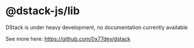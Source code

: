 # @dstack-js/lib

DStack is under heavy development, no documentation currently available

See more here: https://github.com/0x77dev/dstack
